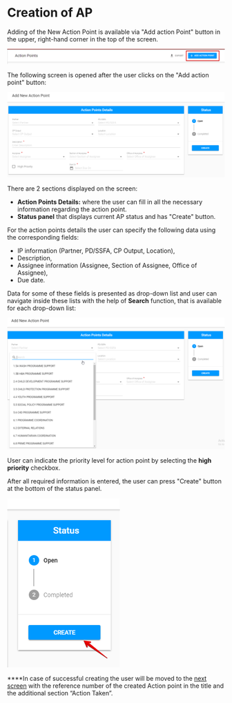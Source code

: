 # Creation of AP

Adding of the New Action Point is available via "Add action Point" button in the upper, right-hand corner in the top of the screen.  


![Top of the screen with  &quot;Add action point&quot; button](../../.gitbook/assets/10.png)

The following screen is opened after the user clicks on the "Add action point" button:

![Add New Action Point screen](../../.gitbook/assets/4%20%281%29.png)

There are 2 sections displayed on the screen: 

* **Action Points Details:** where the user can fill in all the necessary information regarding the action point.
* **Status panel** that displays current AP status and has "Create" button.

For the action points details the user can specify the following data using the corresponding fields: 

* IP information \(Partner, PD/SSFA, CP Output, Location\),
* Description,
* Assignee information \(Assignee, Section of Assignee, Office of Assignee\),
* Due date.

Data for some of these fields is presented as drop-down list and user can navigate inside these lists with the help of **Search** function, that is available for each drop-down list:

![Searching for drop-down list](../../.gitbook/assets/5%20%282%29.png)

User can indicate the priority level for action point by selecting the **high priority** checkbox.

After all required information is entered, the user can press "Create" button at the bottom of the status panel.

![Create button](../../.gitbook/assets/13%20%281%29.png)

  
****In case of successful creating the user will be moved to the [next screen](created-opened-action-point.md) with the reference number of the created Action point in the title and the additional section “Action Taken”.


